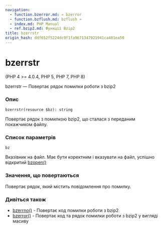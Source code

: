```yaml
---
navigation:
  - function.bzerror.md: « bzerror
  - function.bzflush.md: bzflush »
  - index.md: PHP Manual
  - ref.bzip2.md: Функції Bzip2
title: bzerrstr
origin_hash: ddf652f5224dc9f1fa9671347921941ca401ea50
---
```

# bzerrstr

(PHP 4 >= 4.0.4, PHP 5, PHP 7, PHP 8)

bzerrstr — Повертає рядок помилки роботи з bzip2

### Опис

```methodsynopsis
bzerrstr(resource $bz): string
```

Повертає рядок з помилкою bzip2, що сталася з переданим покажчиком файлу.

### Список параметрів

`bz`

Вказівник на файл. Має бути коректним і вказувати на файл, успішно відкритий [bzopen()](function.bzopen.md)

### Значення, що повертаються

Повертає рядок, який містить повідомлення про помилку.

### Дивіться також

-   [bzerrno()](function.bzerrno.md) \- Повертає код помилки роботи з bzip2
-   [bzerror()](function.bzerror.md) \- Повертає код та рядок помилки роботи з bzip2 у вигляді масиву

